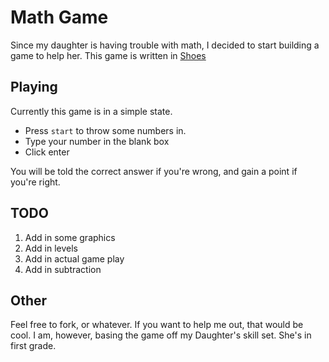 # Math Game

Since my daughter is having trouble with math, I decided to start building a game to help her. This game is written in [Shoes](http://shoesrb.com/)

## Playing

Currently this game is in a simple state. 

* Press `start` to throw some numbers in.
* Type your number in the blank box
* Click enter

You will be told the correct answer if you're wrong, and gain a point if you're right.

## TODO

1. Add in some graphics
2. Add in levels
3. Add in actual game play
4. Add in subtraction

## Other

Feel free to fork, or whatever. If you want to help me out, that would be cool. I am, however, basing the game off my Daughter's skill set. She's in first grade.
